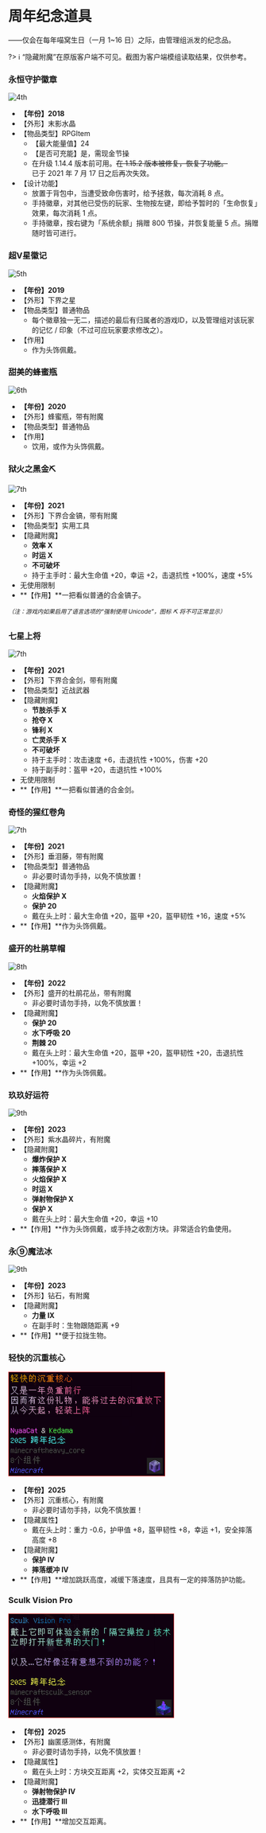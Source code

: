 # 周年纪念道具

——仅会在每年喵窝生日（一月 1~16 日）之际，由管理组派发的纪念品。

?> :information_source: “隐藏附魔”在原版客户端不可见。截图为客户端模组读取结果，仅供参考。

### 永恒守护徽章
![4th](../../assets/images/items/anniversary-gifts/4th.png)
- **【年份】2018**
- 【外形】末影水晶
- 【物品类型】RPGItem
  + 【最大能量值】24
  + 【是否可充能】是，需现金节操
  + 在升级 1.14.4 版本前可用。~~在 1.15.2 版本被修复，恢复了功能。~~  
    已于 2021 年 7 月 17 日之后再次失效。
- 【设计功能】
  + 放置于背包中，当遭受致命伤害时，给予拯救，每次消耗 8 点。
  + 手持徽章，对其他已受伤的玩家、生物按左键，即给予暂时的「生命恢复」效果，每次消耗 1 点。
  + 手持徽章，按右键为「系统余额」捐赠 <span class="nw-explain" title="2020 年 3 月 30 日前仅需 100 节操">800 节操</span>，并恢复能量 5 点。捐赠随时皆可进行。


### 超V星徽记
![5th](../../assets/images/items/anniversary-gifts/5th.png)
- **【年份】2019**
- 【外形】下界之星
- 【物品类型】普通物品
  + 每个徽章独一无二，描述的最后有归属者的游戏ID，以及管理组对该玩家的记忆 / 印象（不过可应玩家要求修改之）。
- 【作用】
  + 作为头饰佩戴。

### 甜美的蜂蜜瓶
![6th](../../assets/images/items/anniversary-gifts/6th.png)
- **【年份】2020**
- 【外形】蜂蜜瓶，带有附魔
- 【物品类型】普通物品
- 【作用】
  + 饮用，或作为头饰佩戴。

### 狱火之黑金⛏
![7th](../../assets/images/items/anniversary-gifts/7th-狱火之黑金镐.png)
- **【年份】2021**
- 【外形】下界合金镐，带有附魔
- 【物品类型】实用工具
- 【隐藏附魔】
  + **效率 X**
  + **时运 X**
  + **不可破坏**
  + 持于主手时：最大生命值 +20，幸运 +2，击退抗性 +100%，速度 +5%
- 无使用限制
- **【作用】**一把看似普通的合金镐子。

<sup>*（注：游戏内如果启用了语言选项的“强制使用 Unicode”，图标 ⛏ 将不可正常显示）*</sup>

### 七星上将

![7th](../../assets/images/items/anniversary-gifts/7th-七星上将2.png)
- **【年份】2021**
- 【外形】下界合金剑，带有附魔
- 【物品类型】近战武器
- 【隐藏附魔】
  + **节肢杀手 X**
  + **抢夺 X**
  + **锋利 X**
  + **亡灵杀手 X**
  + **不可破坏**
  + 持于主手时：攻击速度 +6，击退抗性 +100%，伤害 +20
  + 持于副手时：盔甲 +20，击退抗性 +100%
- 无使用限制
- **【作用】**一把看似普通的合金剑。

### 奇怪的猩红卷角

![7th](../../assets/images/items/anniversary-gifts/7th-奇怪的猩红卷角2.png)
- **【年份】2021**
- 【外形】垂泪藤，带有附魔
- 【物品类型】普通物品
  + 非必要时请勿手持，以免不慎放置！
- 【隐藏附魔】
  + **火焰保护 X**
  + **保护 20**
  + 戴在头上时：最大生命值 +20，盔甲 +20，盔甲韧性 +16，速度 +5%
- **【作用】**作为头饰佩戴。

### 盛开的杜鹃草帽

![8th](../../assets/images/items/anniversary-gifts/8th.png)

- **【年份】2022**
- 【外形】盛开的杜鹃花丛，带有附魔
  + 非必要时请勿手持，以免不慎放置！
- 【隐藏附魔】
  + **保护 20**
  + **水下呼吸 20**
  + **荆棘 20**
  + 戴在头上时：最大生命值 +20，盔甲 +20，盔甲韧性 +20，击退抗性 +100%，幸运 +2
- **【作用】**作为头饰佩戴。

### 玖玖好运符

![9th](../../assets/images/items/anniversary-gifts/9th-lucky.png)

- **【年份】2023**
- 【外形】紫水晶碎片，有附魔
- 【隐藏附魔】
  + **爆炸保护 X**
  + **摔落保护 X**
  + **火焰保护 X**
  + **时运 X**
  + **弹射物保护 X**
  + **保护 X**
  + 戴在头上时：最大生命值 +20，幸运 +10
- **【作用】**作为头饰佩戴，或手持之收割方块。非常适合钓鱼使用。

### 永⑨魔法冰

![9th](../../assets/images/items/anniversary-gifts/9th-ice.png)

- **【年份】2023**
- 【外形】钻石，有附魔
- 【隐藏附魔】
  + **力量 IX**
  + 在副手时：生物跟随距离 +9
- **【作用】**便于拉拢生物。

### 轻快的沉重核心

![2025-heavy_core.png](../../assets/images/items/anniversary-gifts/2025-heavy_core.png)

- **【年份】2025**
- 【外形】沉重核心，有附魔
  + 非必要时请勿手持，以免不慎放置！
- 【隐藏属性】
  + 戴在头上时：重力 -0.6，护甲值 +8，盔甲韧性 +8，幸运 +1，安全摔落高度 +8
- 【隐藏附魔】
  + **保护 IV**
  + **摔落缓冲 IV**
- **【作用】**增加跳跃高度，减缓下落速度，且具有一定的摔落防护功能。

### Sculk Vision Pro

![2025-sculk_sensor.png](../../assets/images/items/anniversary-gifts/2025-sculk_sensor.png)

- **【年份】2025**
- 【外形】幽匿感测体，有附魔
  + 非必要时请勿手持，以免不慎放置！
- 【隐藏属性】
  + 戴在头上时：方块交互距离 +2，实体交互距离 +2
- 【隐藏附魔】
  + **弹射物保护 IV**
  + **迅捷潜行 III**
  + **水下呼吸 III**
- **【作用】**增加交互距离。
